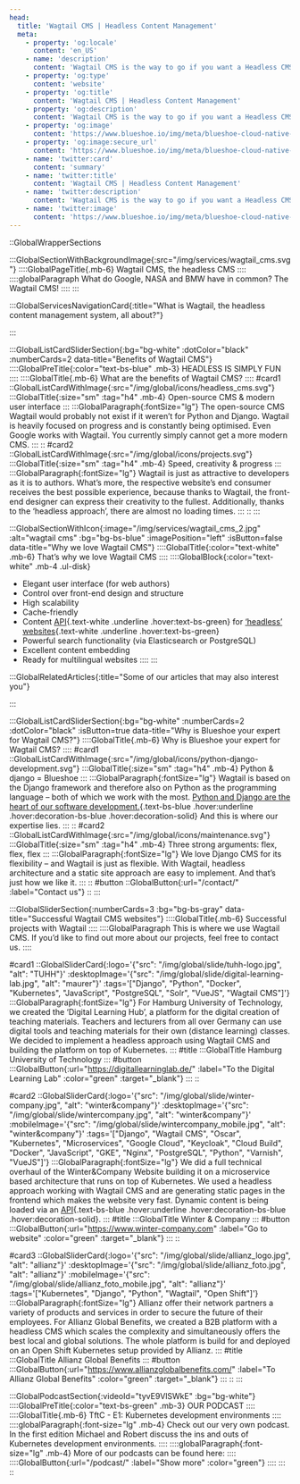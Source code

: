 ```yaml
---
head:
  title: 'Wagtail CMS | Headless Content Management'
  meta:
    - property: 'og:locale'
      content: 'en_US'
    - name: 'description'
      content: 'Wagtail CMS is the way to go if you want a Headless CMS. ✅ Super fast ✅ Multi-lingual ✅  Easy feature adoption|Check it out!'
    - property: 'og:type'
      content: 'website'
    - property: 'og:title'
      content: 'Wagtail CMS | Headless Content Management'
    - property: 'og:description'
      content: 'Wagtail CMS is the way to go if you want a Headless CMS. ✅ Super fast ✅ Multi-lingual ✅  Easy feature adoption|Check it out!'
    - property: 'og:image'
      content: 'https://www.blueshoe.io/img/meta/blueshoe-cloud-native-devlopment.png'
    - property: 'og:image:secure_url'
      content: 'https://www.blueshoe.io/img/meta/blueshoe-cloud-native-devlopment.png'
    - name: 'twitter:card'
      content: 'summary'
    - name: 'twitter:title'
      content: 'Wagtail CMS | Headless Content Management'
    - name: 'twitter:description'
      content: 'Wagtail CMS is the way to go if you want a Headless CMS. ✅ Super fast ✅ Multi-lingual ✅  Easy feature adoption|Check it out!'
    - name: 'twitter:image'
      content: 'https://www.blueshoe.io/img/meta/blueshoe-cloud-native-devlopment.png'
---
```


::GlobalWrapperSections

:::GlobalSectionWithBackgroundImage{:src="/img/services/wagtail_cms.svg"}
::::GlobalPageTitle{.mb-6}
Wagtail CMS, the headless CMS
::::
::::globalParagraph
What do Google, NASA and BMW have in common? The Wagtail CMS!
::::
:::

:::GlobalServicesNavigationCard{:title="What is Wagtail, the headless content management system, all about?"}

:::

:::GlobalListCardSliderSection{:bg="bg-white" :dotColor="black" :numberCards=2 data-title="Benefits of Wagtail CMS"}
::::GlobalPreTitle{:color="text-bs-blue" .mb-3}
HEADLESS IS SIMPLY FUN
::::
::::GlobalTitle{.mb-6}
What are the benefits of Wagtail CMS?
::::
#card1
::GlobalListCardWithImage{:src="/img/global/icons/headless_cms.svg"}
:::GlobalTitle{:size="sm" :tag="h4" .mb-4}
Open-source CMS & modern user interface
:::
:::GlobalParagraph{:fontSize="lg"}
The open-source CMS Wagtail would probably not exist if it weren’t for Python and Django. Wagtail is heavily focused on progress and is constantly being optimised. Even Google works with Wagtail. You currently simply cannot get a more modern CMS.
:::
::
#card2
::GlobalListCardWithImage{:src="/img/global/icons/projects.svg"}
:::GlobalTitle{:size="sm" :tag="h4" .mb-4}
Speed, creativity & progress
:::
:::GlobalParagraph{:fontSize="lg"}
Wagtail is just as attractive to developers as it is to authors. What’s more, the respective website’s end consumer receives the best possible experience, because thanks to Wagtail, the front-end designer can express their creativity to the fullest. Additionally, thanks to the ‘headless approach’, there are almost no loading times.
:::
::
:::

:::GlobalSectionWithIcon{:image="/img/services/wagtail_cms_2.jpg" :alt="wagtail cms" :bg="bg-bs-blue" :imagePosition="left" :isButton=false data-title="Why we love Wagtail CMS"}
::::GlobalTitle{:color="text-white" .mb-6}
That’s why we love Wagtail CMS
::::
::::GlobalBlock{:color="text-white" .mb-4 .ul-disk}
- Elegant user interface (for web authors)
- Control over front-end design and structure
- High scalability
- Cache-friendly
- Content [API](/our-services/api-development-agency/){.text-white .underline .hover:text-bs-green} for [‘headless’ websites](/our-services/headless-cms){.text-white .underline .hover:text-bs-green}
- Powerful search functionality (via Elasticsearch or PostgreSQL)
- Excellent content embedding
- Ready for multilingual websites
::::
:::

:::GlobalRelatedArticles{:title="Some of our articles that may also interest you"}

:::

:::GlobalListCardSliderSection{:bg="bg-white" :numberCards=2 :dotColor="black" :isButton=true data-title="Why is Blueshoe your expert for Wagtail CMS?"}
::::GlobalTitle{.mb-6}
Why is Blueshoe your expert for Wagtail CMS?
::::
#card1
::GlobalListCardWithImage{:src="/img/global/icons/python-django-development.svg"}
:::GlobalTitle{:size="sm" :tag="h4" .mb-4}
Python & django = Blueshoe
:::
:::GlobalParagraph{:fontSize="lg"}
Wagtail is based on the Django framework and therefore also on Python as the programming language – both of which we work with the most. [Python and Django are the heart of our software development.](/our-services/python-django-agency){.text-bs-blue .hover:underline .hover:decoration-bs-blue .hover:decoration-solid} And this is where our expertise lies.
:::
::
#card2
::GlobalListCardWithImage{:src="/img/global/icons/maintenance.svg"}
:::GlobalTitle{:size="sm" :tag="h4" .mb-4}
Three strong arguments: flex, flex, flex
:::
:::GlobalParagraph{:fontSize="lg"}
We love Django CMS for its flexibility – and Wagtail is just as flexible. With Wagtail, headless architecture and a static site approach are easy to implement. And that’s just how we like it.
:::
::
#button
::GlobalButton{:url="/contact/" :label="Contact us"}
::
:::

:::GlobalSliderSection{:numberCards=3 :bg="bg-bs-gray" data-title="Successful Wagtail CMS websites"}
::::GlobalTitle{.mb-6}
Successful projects with Wagtail
::::
::::GlobalParagraph
This is where we use Wagtail CMS. If you’d like to find out more about our projects, feel free to contact us.
::::

#card1
::GlobalSliderCard{:logo='{"src": "/img/global/slide/tuhh-logo.jpg", "alt": "TUHH"}' :desktopImage='{"src": "/img/global/slide/digital-learning-lab.jpg", "alt": "maurer"}' :tags='["Django", "Python", "Docker", "Kubernetes", "JavaScript", "PostgreSQL", "Solr", "VueJS", "Wagtail CMS"]'}
:::GlobalParagraph{:fontSize="lg"}
For Hamburg University of Technology, we created the ‘Digital Learning Hub’, a platform for the digital creation of teaching materials. Teachers and lecturers from all over Germany can use digital tools and teaching materials for their own (distance learning) classes. We decided to implement a headless approach using Wagtail CMS and building the platform on top of Kubernetes.
:::
#title
:::GlobalTitle
Hamburg University of Technology
:::
#button
:::GlobalButton{:url="https://digitallearninglab.de/" :label="To the Digital Learning Lab" :color="green" :target="_blank"}
:::
::

#card2
::GlobalSliderCard{:logo='{"src": "/img/global/slide/winter-company.jpg", "alt": "winter&company"}' :desktopImage='{"src": "/img/global/slide/wintercompany.jpg", "alt": "winter&company"}' :mobileImage='{"src": "/img/global/slide/wintercompany_mobile.jpg", "alt": "winter&company"}' :tags='["Django", "Wagtail CMS", "Oscar", "Kubernetes", "Microservices", "Google Cloud", "Keycloak", "Cloud Build", "Docker", "JavaScript", "GKE", "Nginx", "PostgreSQL", "Python", "Varnish", "VueJS"]'}
:::GlobalParagraph{:fontSize="lg"}
We did a full technical overhaul of the Winter&Company Website building it on a microservice based architecture that runs on top of Kubernetes. We used a headless approach working with Wagtail CMS and are generating static pages in the frontend which makes the website very fast. Dynamic content is being loaded via an [API](/our-services/api-development-agency/){.text-bs-blue .hover:underline .hover:decoration-bs-blue .hover:decoration-solid}.
:::
#title
:::GlobalTitle
Winter & Company
:::
#button
:::GlobalButton{:url="https://www.winter-company.com" :label="Go to website" :color="green" :target="_blank"}
:::
::

#card3
::GlobalSliderCard{:logo='{"src": "/img/global/slide/allianz_logo.jpg", "alt": "allianz"}' :desktopImage='{"src": "/img/global/slide/allianz_foto.jpg", "alt": "allianz"}' :mobileImage='{"src": "/img/global/slide/allianz_foto_mobile.jpg", "alt": "allianz"}' :tags='["Kubernetes", "Django", "Python", "Wagtail", "Open Shift"]'}
:::GlobalParagraph{:fontSize="lg"}
Allianz offer their network partners a variety of products and services in order to secure the future of their employees. For Allianz Global Benefits, we created a B2B platform with a headless CMS which scales the complexity and simultaneously offers the best local and global solutions. The whole platform is build for and deployed on an Open Shift Kubernetes setup provided by Allianz.
:::
#title
:::GlobalTitle
Allianz Global Benefits
:::
#button
:::GlobalButton{:url="https://www.allianzglobalbenefits.com/" :label="To Allianz Global Benefits" :color="green" :target="_blank"}
:::
::
:::

:::GlobalPodcastSection{:videoId="tyvE9VlSWkE" :bg="bg-white"}
::::GlobalPreTitle{:color="text-bs-green" .mb-3}
OUR PODCAST
::::
::::GlobalTitle{.mb-6}
TftC - E1: Kubernetes development environments
::::
::::globalParagraph{:font-size="lg" .mb-4}
Check out our very own podcast. In the first edition Michael and Robert discuss the ins and outs of Kubernetes development environments.
::::
::::globalParagraph{:font-size="lg" .mb-4}
More of our podcasts can be found here:
::::
::::GlobalButton{:url="/podcast/" :label="Show more" :color="green"}
::::
:::
::